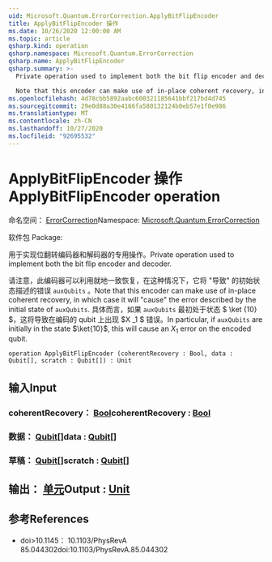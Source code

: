 ```yaml
---
uid: Microsoft.Quantum.ErrorCorrection.ApplyBitFlipEncoder
title: ApplyBitFlipEncoder 操作
ms.date: 10/26/2020 12:00:00 AM
ms.topic: article
qsharp.kind: operation
qsharp.namespace: Microsoft.Quantum.ErrorCorrection
qsharp.name: ApplyBitFlipEncoder
qsharp.summary: >-
  Private operation used to implement both the bit flip encoder and decoder.

  Note that this encoder can make use of in-place coherent recovery, in which case it will "cause" the error described by the initial state of `auxQubits`. In particular, if `auxQubits` are initially in the state $\ket{10}$, this will cause an $X_1$ error on the encoded qubit.
ms.openlocfilehash: 4d78cbb5892aabc600321185641bbf217bd4d745
ms.sourcegitcommit: 29e0d88a30e4166fa580132124b0eb57e1f0e986
ms.translationtype: MT
ms.contentlocale: zh-CN
ms.lasthandoff: 10/27/2020
ms.locfileid: "92695532"
---
```

# <a name="applybitflipencoder-operation"></a><span data-ttu-id="646ec-102">ApplyBitFlipEncoder 操作</span><span class="sxs-lookup"><span data-stu-id="646ec-102">ApplyBitFlipEncoder operation</span></span>

<span data-ttu-id="646ec-103">命名空间： [ErrorCorrection](xref:Microsoft.Quantum.ErrorCorrection)</span><span class="sxs-lookup"><span data-stu-id="646ec-103">Namespace: [Microsoft.Quantum.ErrorCorrection](xref:Microsoft.Quantum.ErrorCorrection)</span></span>

<span data-ttu-id="646ec-104">软件包 [](https://nuget.org/packages/)</span><span class="sxs-lookup"><span data-stu-id="646ec-104">Package: [](https://nuget.org/packages/)</span></span>


<span data-ttu-id="646ec-105">用于实现位翻转编码器和解码器的专用操作。</span><span class="sxs-lookup"><span data-stu-id="646ec-105">Private operation used to implement both the bit flip encoder and decoder.</span></span>

<span data-ttu-id="646ec-106">请注意，此编码器可以利用就地一致恢复，在这种情况下，它将 "导致" 的初始状态描述的错误 `auxQubits` 。</span><span class="sxs-lookup"><span data-stu-id="646ec-106">Note that this encoder can make use of in-place coherent recovery, in which case it will "cause" the error described by the initial state of `auxQubits`.</span></span>
<span data-ttu-id="646ec-107">具体而言，如果 `auxQubits` 最初处于状态 $ \ket {10} $，这将导致在编码的 qubit 上出现 $X _1 $ 错误。</span><span class="sxs-lookup"><span data-stu-id="646ec-107">In particular, if `auxQubits` are initially in the state $\ket{10}$, this will cause an $X_1$ error on the encoded qubit.</span></span>

```qsharp
operation ApplyBitFlipEncoder (coherentRecovery : Bool, data : Qubit[], scratch : Qubit[]) : Unit
```


## <a name="input"></a><span data-ttu-id="646ec-108">输入</span><span class="sxs-lookup"><span data-stu-id="646ec-108">Input</span></span>

### <a name="coherentrecovery--bool"></a><span data-ttu-id="646ec-109">coherentRecovery： [Bool](xref:microsoft.quantum.lang-ref.bool)</span><span class="sxs-lookup"><span data-stu-id="646ec-109">coherentRecovery : [Bool](xref:microsoft.quantum.lang-ref.bool)</span></span>




### <a name="data--qubit"></a><span data-ttu-id="646ec-110">数据： [Qubit](xref:microsoft.quantum.lang-ref.qubit)[]</span><span class="sxs-lookup"><span data-stu-id="646ec-110">data : [Qubit](xref:microsoft.quantum.lang-ref.qubit)[]</span></span>




### <a name="scratch--qubit"></a><span data-ttu-id="646ec-111">草稿： [Qubit](xref:microsoft.quantum.lang-ref.qubit)[]</span><span class="sxs-lookup"><span data-stu-id="646ec-111">scratch : [Qubit](xref:microsoft.quantum.lang-ref.qubit)[]</span></span>





## <a name="output--unit"></a><span data-ttu-id="646ec-112">输出： [单元](xref:microsoft.quantum.lang-ref.unit)</span><span class="sxs-lookup"><span data-stu-id="646ec-112">Output : [Unit](xref:microsoft.quantum.lang-ref.unit)</span></span>



## <a name="references"></a><span data-ttu-id="646ec-113">参考</span><span class="sxs-lookup"><span data-stu-id="646ec-113">References</span></span>

- <span data-ttu-id="646ec-114">doi>10.1145： 10.1103/PhysRevA 85.044302</span><span class="sxs-lookup"><span data-stu-id="646ec-114">doi:10.1103/PhysRevA.85.044302</span></span>